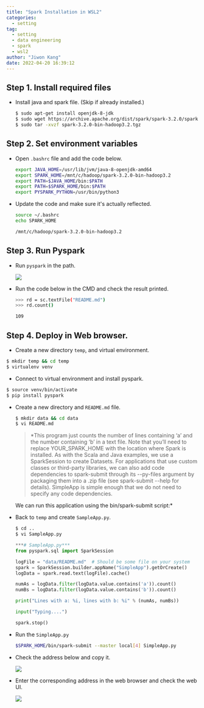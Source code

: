 ```yaml
---
title: "Spark Installation in WSL2"
categories:
  - setting
tag:
  - setting
  - data engineering
  - spark
  - wsl2
author: "Jiwon Kang"
date: 2022-04-20 16:39:12
---
```


## Step 1. Install required files

- Install java and spark file. (Skip if already installed.)
    
    ```bash
    $ sudo apt-get install openjdk-8-jdk
    $ sudo wget https://archive.apache.org/dist/spark/spark-3.2.0/spark-3.2.0-bin-hadoop3.2.tgz
    $ sudo tar -xvzf spark-3.2.0-bin-hadoop3.2.tgz
    ```
    

## Step 2. Set environment variables

- Open `.bashrc` file and add the code below.
    
    ```bash
    export JAVA_HOME=/usr/lib/jvm/java-8-openjdk-amd64
    export SPARK_HOME=/mnt/c/hadoop/spark-3.2.0-bin-hadoop3.2
    export PATH=$JAVA_HOME/bin:$PATH
    export PATH=$SPARK_HOME/bin:$PATH
    export PYSPARK_PYTHON=/usr/bin/python3
    ```
    

- Update the code and make sure it's actually reflected.
    
    ```bash
    source ~/.bashrc
    echo SPARK_HOME
    
    /mnt/c/hadoop/spark-3.2.0-bin-hadoop3.2
    ```
    

## Step 3. Run Pyspark

- Run `pyspark` in the path.
    
    ![](/images/Setting/Spark_WSL2/0.png)
    

- Run the code below in the CMD and check the result printed.
    
    ```bash
    >>> rd = sc.textFile("README.md")
    >>> rd.count()
    
    109
    ```
    

## Step 4. Deploy in Web browser.

- Create a new directory `temp`, and virtual environment.

```bash
$ mkdir temp && cd temp
$ virtualenv venv
```

- Connect to virtual environment and install pyspark.

```bash
$ source venv/bin/activate
$ pip install pyspark
```

- Create a new directory and `README.md` file.
    
    ```bash
    $ mkdir data && cd data
    $ vi README.md
    ```
    
    > *This program just counts the number of lines containing ‘a’ and the number containing ‘b’ in a text file. Note that you’ll need to replace YOUR_SPARK_HOME with the location where Spark is installed. As with the Scala and Java examples, we use a SparkSession to create Datasets. For applications that use custom classes or third-party libraries, we can also add code dependencies to spark-submit through its --py-files argument by packaging them into a .zip file (see spark-submit --help for details). SimpleApp is simple enough that we do not need to specify any code dependencies.
    
    We can run this application using the bin/spark-submit script:*
    > 

- Back to `temp` and create `SampleApp.py`.
    
    ```bash
    $ cd ..
    $ vi SampleApp.py
    ```
    
    ```python
    ***# SampleApp.py***
    from pyspark.sql import SparkSession
    
    logFile = "data/README.md"  # Should be some file on your system
    spark = SparkSession.builder.appName("SimpleApp").getOrCreate()
    logData = spark.read.text(logFile).cache()
    
    numAs = logData.filter(logData.value.contains('a')).count()
    numBs = logData.filter(logData.value.contains('b')).count()
    
    print("Lines with a: %i, lines with b: %i" % (numAs, numBs))
    
    input("Typing....")
    
    spark.stop()
    ```
    

- Run the `SimpleApp.py`
    
    ```bash
    $SPARK_HOME/bin/spark-submit --master local[4] SimpleApp.py
    ```
    

- Check the address below and copy it.
    
    ![](/images/Setting/Spark_WSL2/1.png)
    

- Enter the corresponding address in the web browser and check the web UI.
    
    ![](/images/Setting/Spark_WSL2/2.png)
